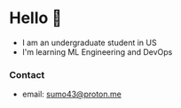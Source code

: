 # Hello 👋
- I am an undergraduate student in US
- I'm learning ML Engineering and DevOps

### Contact
- email: sumo43@proton.me

